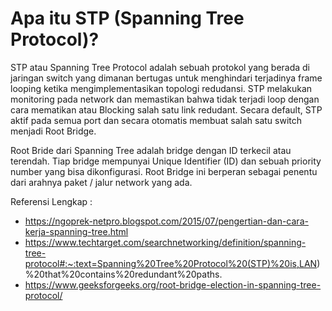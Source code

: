 # Apa itu STP (Spanning Tree Protocol)?
STP atau Spanning Tree Protocol adalah sebuah protokol yang berada di jaringan switch yang dimanan bertugas untuk menghindari terjadinya frame looping ketika mengimplementasikan topologi redudansi. STP melakukan monitoring pada network dan memastikan bahwa tidak terjadi loop dengan cara mematikan atau Blocking salah satu link redudant. Secara default, STP aktif pada semua port dan secara otomatis membuat salah satu switch menjadi Root Bridge. 

Root Bride dari Spanning Tree adalah bridge dengan ID terkecil atau terendah. Tiap bridge mempunyai Unique Identifier (ID) dan sebuah priority number yang bisa dikonfigurasi. Root Bridge ini berperan sebagai penentu dari arahnya paket / jalur network yang ada.



Referensi Lengkap :

- https://ngoprek-netpro.blogspot.com/2015/07/pengertian-dan-cara-kerja-spanning-tree.html
- https://www.techtarget.com/searchnetworking/definition/spanning-tree-protocol#:~:text=Spanning%20Tree%20Protocol%20(STP)%20is,LAN)%20that%20contains%20redundant%20paths.
- https://www.geeksforgeeks.org/root-bridge-election-in-spanning-tree-protocol/

